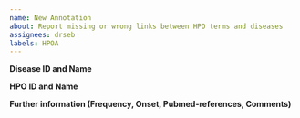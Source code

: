 ```yaml
---
name: New Annotation
about: Report missing or wrong links between HPO terms and diseases
assignees: drseb
labels: HPOA
---
```


**Disease ID and Name**

**HPO ID and Name**

**Further information (Frequency, Onset, Pubmed-references, Comments)**

